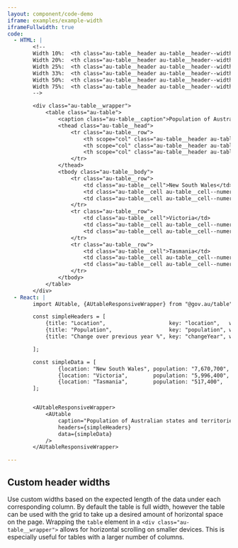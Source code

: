 ```yaml
---
layout: component/code-demo
iframe: examples/example-width
iframeFullwidth: true
code:
  - HTML: |
        <!--
        Width 10%:  <th class="au-table__header au-table__header--width-10">
        Width 20%:  <th class="au-table__header au-table__header--width-20">
        Width 25%:  <th class="au-table__header au-table__header--width-25">
        Width 33%:  <th class="au-table__header au-table__header--width-33">
        Width 50%:  <th class="au-table__header au-table__header--width-50">
        Width 75%:  <th class="au-table__header au-table__header--width-75">
        -->

        <div class="au-table__wrapper">
            <table class="au-table">
                <caption class="au-table__caption">Population of Australian states and territories, December 2015</caption>
                <thead class="au-table__head">
                    <tr class="au-table__row">
                        <th scope="col" class="au-table__header au-table__header--width-50">Location</th>
                        <th scope="col" class="au-table__header au-table__header--numeric au-table__header--width-25">Population</th>
                        <th scope="col" class="au-table__header au-table__header--numeric au-table__header--width-25">Change over previous year %</th>
                    </tr>
                </thead>
                <tbody class="au-table__body">
                    <tr class="au-table__row">
                        <td class="au-table__cell">New South Wales</td>
                        <td class="au-table__cell au-table__cell--numeric">7,670,700</td>
                        <td class="au-table__cell au-table__cell--numeric">3.1%</td>
                    </tr>
                    <tr class="au-table__row">
                        <td class="au-table__cell">Victoria</td>
                        <td class="au-table__cell au-table__cell--numeric">5,996,400</td>
                        <td class="au-table__cell au-table__cell--numeric">2.5%</td>
                    </tr>
                    <tr class="au-table__row">
                        <td class="au-table__cell">Tasmania</td>
                        <td class="au-table__cell au-table__cell--numeric">517,400</td>
                        <td class="au-table__cell au-table__cell--numeric">4.0%</td>
                    </tr>
                </tbody>
            </table>
        </div>
  - React: |
        import AUtable, {AUtableResponsiveWrapper} from "@gov.au/table";

        const simpleHeaders = [
            {title: "Location",                    key: "location",   width: '50'},
            {title: "Population",                  key: "population", width: '25', type: 'numeric'},
            {title: "Change over previous year %", key: "changeYear", width: '25', type: 'numeric'}

        ];

        const simpleData = [
                {location: "New South Wales", population: "7,670,700", changeYear: "3.1%"},
                {location: "Victoria",        population: "5,996,400", changeYear: "2.5%"},
                {location: "Tasmania",        population: "517,400",   changeYear: "4.0%"}
        ];


        <AUtableResponsiveWrapper>
            <AUtable
                caption="Population of Australian states and territories, December 2015"
                headers={simpleHeaders}
                data={simpleData}
            />
        </AUtableResponsiveWrapper>

---
```

## Custom header widths

Use custom widths based on the expected length of the data under each corresponding column. By default the table is full width, however the table can be used with the grid to take up a desired amount of horizontal space on the page. Wrapping the `table` element in a `<div class="au-table__wrapper">` allows for horizontal scrolling on smaller devices. This is especially useful for tables with a larger number of columns.


